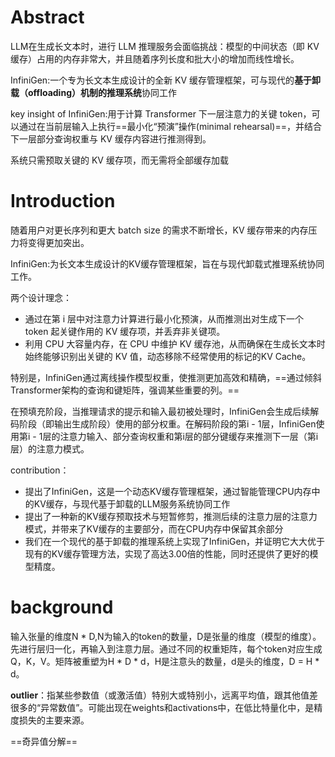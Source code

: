 # Abstract

LLM在生成长文本时，进行 LLM 推理服务会面临挑战：模型的中间状态（即 KV 缓存）占用的内存非常大，并且随着序列长度和批大小的增加而线性增长。

InfiniGen:一个专为长文本生成设计的全新 KV 缓存管理框架，可与现代的**基于卸载（offloading）机制的推理系统**协同工作

key insight of InfiniGen:用于计算 Transformer 下一层注意力的关键 token，可以通过在当前层输入上执行==最小化“预演”操作(minimal rehearsal)==，并结合下一层部分查询权重与 KV 缓存内容进行推测得到。

系统只需预取关键的 KV 缓存项，而无需将全部缓存加载

# Introduction

随着用户对更长序列和更大 batch size 的需求不断增长，KV 缓存带来的内存压力将变得更加突出。

InfiniGen:为长文本生成设计的KV缓存管理框架，旨在与现代卸载式推理系统协同工作。

两个设计理念：

* 通过在第 i 层中对注意力计算进行最小化预演，从而推测出对生成下一个 token 起关键作用的 KV 缓存项，并丢弃非关键项。
* 利用 CPU 大容量内存，在 CPU 中维护 KV 缓存池，从而确保在生成长文本时始终能够识别出关键的 KV 值，动态移除不经常使用的标记的KV Cache。

特别是，InfiniGen通过离线操作模型权重，使推测更加高效和精确，==通过倾斜Transformer架构的查询和键矩阵，强调某些重要的列。==

在预填充阶段，当推理请求的提示和输入最初被处理时，InfiniGen会生成后续解码阶段（即输出生成阶段）使用的部分权重。在解码阶段的第i - 1层，InfiniGen使用第i - 1层的注意力输入、部分查询权重和第i层的部分键缓存来推测下一层（第i层）的注意力模式。

contribution：

* 提出了InfiniGen，这是一个动态KV缓存管理框架，通过智能管理CPU内存中的KV缓存，与现代基于卸载的LLM服务系统协同工作
* 提出了一种新的KV缓存预取技术与短暂修剪，推测后续的注意力层的注意力模式，并带来了KV缓存的主要部分，而在CPU内存中保留其余部分
* 我们在一个现代的基于卸载的推理系统上实现了InfiniGen，并证明它大大优于现有的KV缓存管理方法，实现了高达3.00倍的性能，同时还提供了更好的模型精度。

# background

输入张量的维度N * D,N为输入的token的数量，D是张量的维度（模型的维度）。先进行层归一化，再输入到注意力层。通过不同的权重矩阵，每个token对应生成Q，K，V。矩阵被重塑为H * D * d，H是注意头的数量，d是头的维度，D = H * d。

**outlier**：指某些参数值（或激活值）特别大或特别小，远离平均值，跟其他值差很多的“异常数值”。可能出现在weights和activations中，在低比特量化中，是精度损失的主要来源。

==奇异值分解==


































